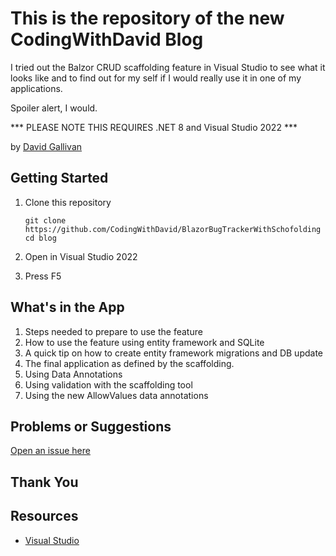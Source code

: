 # This is the repository of the new CodingWithDavid Blog

I tried out the Balzor CRUD scaffolding feature in Visual Studio to see what it looks like and to find out for my self if I would really use it in one of my applications.

Spoiler alert, I would.

*** PLEASE NOTE THIS REQUIRES .NET 8 and Visual Studio 2022 ***

by [David Gallivan](http://twitter.com/CodingwithDavid)


## Getting Started

1. Clone this repository

   ```Command Line
   git clone https://github.com/CodingWithDavid/BlazorBugTrackerWithSchofolding
   cd blog
   ```

1.	Open in Visual Studio 2022
2.	Press F5

## What's in the App

1. Steps needed to prepare to use the feature
2. How to use the feature using entity framework and SQLite
3. A quick tip on how to create entity framework migrations and DB update
4. The final application as defined by the scaffolding.
5. Using Data Annotations
6. Using validation with the scaffolding tool
7. Using the new AllowValues data annotations
   

## Problems or Suggestions

[Open an issue here]( https://github.com/CodingWithDavid/BlazorBugTrackerWithSchofolding/issues)

## Thank You


## Resources

- [Visual Studio]( https://visualstudio.microsoft.com/)



